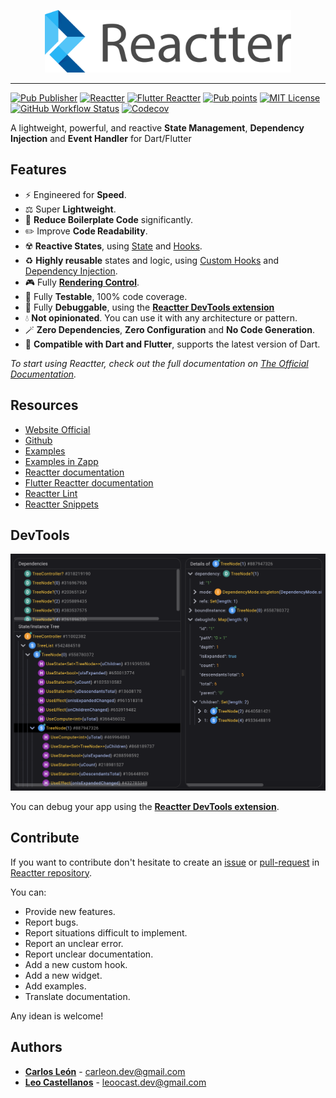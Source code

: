 <p align="center">
  <img src="https://raw.githubusercontent.com/2devs-team/reactter_assets/main/reactter_logo_full.png" height="100" alt="Reactter" />
</p>

____

[![Pub Publisher](https://img.shields.io/pub/publisher/reactter?color=013d6d&labelColor=01579b)](https://pub.dev/publishers/2devs.io/packages)
[![Reactter](https://img.shields.io/pub/v/reactter?color=1d7fac&labelColor=29b6f6&label=reactter&logo=dart)](https://pub.dev/packages/reactter)
[![Flutter Reactter](https://img.shields.io/pub/v/flutter_reactter?color=1d7fac&labelColor=29b6f6&label=flutter_reactter&logo=flutter)](https://pub.dev/packages/flutter_reactter)
[![Pub points](https://img.shields.io/pub/points/reactter?color=196959&labelColor=23967F&logo=dart)](https://pub.dev/packages/reactter/score)
[![MIT License](https://img.shields.io/github/license/2devs-team/reactter?color=a85f00&labelColor=F08700&logoColor=fff&logo=Open%20Source%20Initiative)](https://github.com/2devs-team/reactter/blob/master/LICENSE)
[![GitHub Workflow Status](https://img.shields.io/github/actions/workflow/status/2devs-team/reactter/dart.yml?branch=master)](https://github.com/2devs-team/reactter/actions)
[![Codecov](https://img.shields.io/codecov/c/github/2devs-team/reactter?logo=codecov)](https://app.codecov.io/gh/2devs-team/reactter)

A lightweight, powerful, and reactive **State Management**, **Dependency Injection** and **Event Handler** for Dart/Flutter

## Features

- ⚡️ Engineered for **Speed**.
- ⚖️ Super **Lightweight**.
- 📏 **Reduce Boilerplate Code** significantly.
- ✏️ Improve **Code Readability**.
- ☢️ **Reactive States**, using [State](https://2devs-team.github.io/reactter/classes/rt_state_base) and [Hooks](https://2devs-team.github.io/reactter/core_concepts/hooks).
- ♻️ **Highly reusable** states and logic, using [Custom Hooks]([#custom-hooks](https://2devs-team.github.io/reactter/core_concepts/hooks/#custom-hook)) and [Dependency Injection](https://2devs-team.github.io/reactter/core_concepts/dependency_injection/).
- 🎮 Fully **[Rendering Control](https://2devs-team.github.io/reactter/core_concepts/rendering_control)**.
- 🧪 Fully **Testable**, 100% code coverage.
- 🔬 Fully **Debuggable**, using the **[Reactter DevTools extension](https://2devs-team.github.io/reactter/devtools_extension)**
- 💧 **Not opinionated**. You can use it with any architecture or pattern.
- 🪄 **Zero Dependencies**, **Zero Configuration** and **No Code Generation**.
- 💙 **Compatible with Dart and Flutter**, supports the latest version of Dart.

_To start using Reactter, check out the full documentation on [The Official Documentation](https://2devs-team.github.io/reactter)._

## Resources

- [Website Official](https://2devs-team.github.io/reactter)
- [Github](https://github.com/2devs-team/reactter)
- [Examples](https://github.com/2devs-team/reactter/tree/master/packages/flutter_reactter/example)
- [Examples in Zapp](https://zapp.run/pub/flutter_reactter)
- [Reactter documentation](https://pub.dev/documentation/reactter/latest)
- [Flutter Reactter documentation](https://pub.dev/documentation/flutter_reactter/latest)
- [Reactter Lint](https://pub.dev/packages/reactter_lint)
- [Reactter Snippets](https://marketplace.visualstudio.com/items?itemName=CarLeonDev.reacttersnippets)

## DevTools

![Reactter DevTools](https://raw.githubusercontent.com/2devs-team/reactter_assets/refs/heads/main/devtools.png)

You can debug your app using the **[Reactter DevTools extension](https://2devs-team.github.io/reactter/devtools_extension)**.

## Contribute

If you want to contribute don't hesitate to create an [issue](https://github.com/2devs-team/reactter/issues/new) or [pull-request](https://github.com/2devs-team/reactter/pulls) in [Reactter repository](https://github.com/2devs-team/reactter).

You can:

- Provide new features.
- Report bugs.
- Report situations difficult to implement.
- Report an unclear error.
- Report unclear documentation.
- Add a new custom hook.
- Add a new widget.
- Add examples.
- Translate documentation.

Any idean is welcome!

## Authors

- **[Carlos León](https://twitter.com/CarLeonDev)** - <carleon.dev@gmail.com>
- **[Leo Castellanos](https://twitter.com/leoocast10)** - <leoocast.dev@gmail.com>

